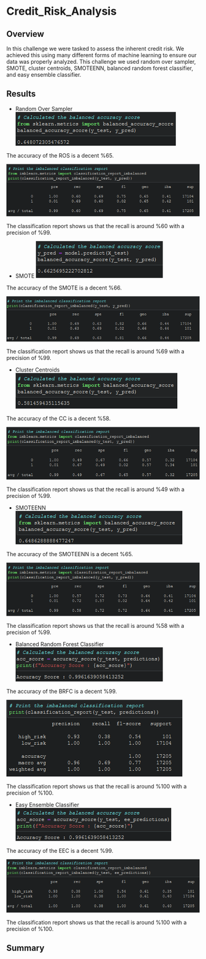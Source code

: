 # Credit_Risk_Analysis
## Overview 
In this challenge we were tasked to assess the inherent credit risk. We achieved this using many different forms of machine learning to ensure our data was properly analyzed. This challenge we used random over sampler, SMOTE, cluster centroids, SMOTEENN, balanced random forest classifier, and easy ensemble classifier.

## Results
- Random Over Sampler
!["Random Over Sampler Accuracy Score"](Resources/ros_acc_score.png)

The accuracy of the ROS is a decent %65.

!["Random Over Sampler Classification Report"](Resources/ros_class_report.png)

The classification report shows us that the recall is around %60 with a precision of %99.

- SMOTE
!["SMOTE Accuracy Score"](Resources/smote_acc_score.png)

The accuracy of the SMOTE is a decent %66.

!["SMOTE Classification Report"](Resources/smote_class_report.png)

The classification report shows us that the recall is around %69 with a precision of %99.

- Cluster Centroids
!["Cluster Centroids Accuracy Score"](Resources/cc_acc_score.png)

The accuracy of the CC is a decent %58.

!["Cluster Centroids Classification Report"](Resources/cc_class_report.png)

The classification report shows us that the recall is around %49 with a precision of %99.

- SMOTEENN
!["SMOTEENN Accuracy Score"](Resources/smoteenn_acc_score.png)

The accuracy of the SMOTEENN is a decent %65.

!["SMOTEENN Classification Report"](Resources/smoteenn_class_report.png)

The classification report shows us that the recall is around %58 with a precision of %99.

- Balanced Random Forest Classifier
!["Balanced Random Forest Classifier Accuracy Score"](Resources/brfc_acc_score.png)

The accuracy of the BRFC is a decent %99.

!["Balanced Random Forest Classifier Classification Report"](Resources/brfc_class_report.png)

The classification report shows us that the recall is around %100 with a precision of %100.

- Easy Ensemble Classifier
!["Easy Ensemble Classifier Accuracy Score"](Resources/ee_acc_score.png)

The accuracy of the EEC is a decent %99.

!["Easy Ensemble Classifier Classification Report"](Resources/ee_class_report.png)

The classification report shows us that the recall is around %100 with a precision of %100.

## Summary
